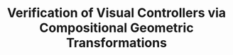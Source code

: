 ---
title: "Verification of Visual Controllers via Compositional Geometric Transformations"
authors: "Alexander Estornell, Leonard Jung, Michael Everett"
venue: ""
year: "2025"
status: "in review"
arxiv: "https://arxiv.org/pdf/2507.04523"
official_link: ""
doi: ""
volume: ""
number: ""
pages: ""
publisher: ""
month: "12"
address: ""
type: "conference"
school: ""
awards: ""
notes: ""
include_on_website: true
image: "estornell25_visual.png"
links_to_code: ""
links_to_video: ""
collection: publications
permalink: /publication/2025-12-estornell2025verification.html
---